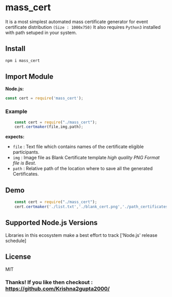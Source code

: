 # mass_cert
It is a most simplest automated mass certificate generator for event certificate distribution `(Size : 1000x750)`
It also requires `Python3` installed with path setuped in your system. 

## Install 

```sh
npm i mass_cert
```
## Import Module
**Node.js:**
```js
const cert = require('mass_cert');

```

### Example

```js
    const cert = require("./mass_cert");
    cert.certmaker(file,img,path);

```

**expects:**
* `file` : Text file which contains names of the certificate eligible participants.
* `img`  : Image file as Blank Certificate template _high quality PNG Format file is Best_.
* `path` : Relative path of the location where to save all the generated Certificates.

## Demo

```js
    const cert = require("./mass_cert");
    cert.certmaker('./list.txt','./blank_cert.png','./path_certificates/');

```

## Supported Node.js Versions

Libraries in this ecosystem make a best effort to track
['Node.js' release schedule]

## License

MIT

### Thanks! If you like then checkout : https://github.com/Krishna2gupta2000/

